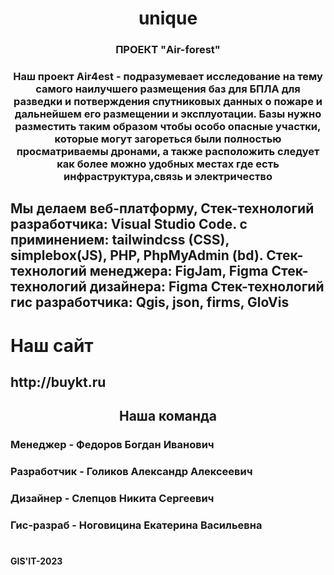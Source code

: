 <h1 align="center">unique</h1>
<h3 align="center">ПРОЕКТ "Air-forest"</h3>
<h3 align="center">Наш проект Air4est - подразумевает исследование на тему самого наилучшего размещения баз для БПЛА для разведки и потверждения спутниковых данных о пожаре и дальнейшем его размещении и эксплуотации. Базы нужно разместить таким образом чтобы особо опасные участки, которые могут загореться были полностью просматриваемы дронами, а также расположить следует как более можно удобных местах где есть инфраструктура,связь и электричество</h3>
<h2>Мы делаем веб-платформу, 
Стек-технологий разработчика: Visual Studio Code.
с приминением: tailwindcss (CSS), simplebox(JS), PHP, PhpMyAdmin (bd).
Стек-технологий менеджера: FigJam, Figma
Стек-технологий дизайнера: Figma
Стек-технологий гис разработчика: Qgis, json, firms, GloVis</2h>
<h1>Наш сайт</h1>
<h2>http://buykt.ru</h2>
<h2 align="center">Наша команда</h2>
<h3></h3>
<h3>Менеджер - Федоров Богдан Иванович</h3>
<h3></h3>
<h3>Разработчик - Голиков Александр Алексеевич</h3>
<h3></h3>
<h3>Дизайнер - Слепцов Никита Сергеевич</h3>
<h3></h3>
<h3>Гис-разраб - Ноговицина Екатерина Васильевна</h3>
<h1></h1>
<h4>GIS'IT-2023</h4>
